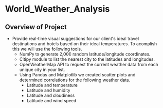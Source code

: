 # World_Weather_Analysis

## Overview of Project
- Provide real-time visual suggestions for our client's ideal travel destinations and hotels based on their ideal temperatures. To acomplish this we will use the following tools.
  - NumPy to generate 2,000 random latitude/longitude coordinates. 
  - Citipy module to list the nearest city to the latitudes and longitudes.
  - OpenWeatherMap API to request the current weather data from each unique city in your list.
  - Using Pandas and Matplotlib we created scatter plots and determined correlations for the following weather data.
    - Latitude and temperature
    - Latitude and humidity
    - Latitude and cloudiness
    - Latitude and wind speed 